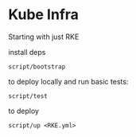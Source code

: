 # Kube Infra

Starting with just RKE

install deps

    script/bootstrap

to deploy locally and run basic tests:

    script/test 

to deploy 

    script/up <RKE.yml>
